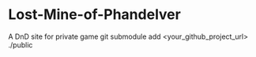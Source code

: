 # Lost-Mine-of-Phandelver
A DnD site for private game
git submodule add <your_github_project_url> ./public
